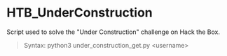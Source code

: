 # HTB_UnderConstruction
Script used to solve the "Under Construction" challenge on Hack the Box.

>Syntax: python3 under_construction_get.py \<username\>
